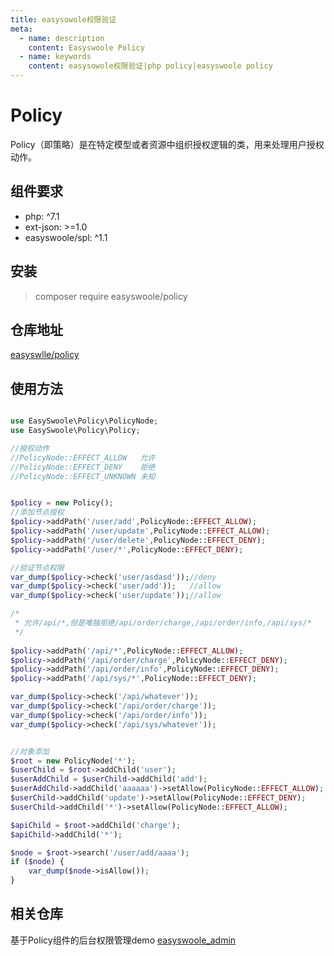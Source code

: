 ```yaml
---
title: easysowole权限验证
meta:
  - name: description
    content: Easyswoole Policy
  - name: keywords
    content: easysowole权限验证|php policy|easyswoole policy
---
```


# Policy

Policy（即策略）是在特定模型或者资源中组织授权逻辑的类，用来处理用户授权动作。

## 组件要求
- php: ^7.1
- ext-json: >=1.0
- easyswoole/spl: ^1.1

## 安装

> composer require easyswoole/policy

## 仓库地址

[easyswlle/policy](https://github.com/easy-swoole/policy)

## 使用方法

```php

use EasySwoole\Policy\PolicyNode;
use EasySwoole\Policy\Policy;

//授权动作
//PolicyNode::EFFECT_ALLOW   允许
//PolicyNode::EFFECT_DENY    拒绝
//PolicyNode::EFFECT_UNKNOWN 未知


$policy = new Policy();
//添加节点授权   
$policy->addPath('/user/add',PolicyNode::EFFECT_ALLOW);
$policy->addPath('/user/update',PolicyNode::EFFECT_ALLOW);
$policy->addPath('/user/delete',PolicyNode::EFFECT_DENY);
$policy->addPath('/user/*',PolicyNode::EFFECT_DENY);

//验证节点权限
var_dump($policy->check('user/asdasd'));//deny
var_dump($policy->check('user/add'));   //allow
var_dump($policy->check('user/update'));//allow

/*
 * 允许/api/*,但是唯独拒绝/api/order/charge,/api/order/info,/api/sys/*
 */
 
$policy->addPath('/api/*',PolicyNode::EFFECT_ALLOW);
$policy->addPath('/api/order/charge',PolicyNode::EFFECT_DENY);
$policy->addPath('/api/order/info',PolicyNode::EFFECT_DENY);
$policy->addPath('/api/sys/*',PolicyNode::EFFECT_DENY);

var_dump($policy->check('/api/whatever'));
var_dump($policy->check('/api/order/charge'));
var_dump($policy->check('/api/order/info'));
var_dump($policy->check('/api/sys/whatever'));


//对象添加
$root = new PolicyNode('*');
$userChild = $root->addChild('user');
$userAddChild = $userChild->addChild('add');
$userAddChild->addChild('aaaaaa')->setAllow(PolicyNode::EFFECT_ALLOW);
$userChild->addChild('update')->setAllow(PolicyNode::EFFECT_DENY);
$userChild->addChild('*')->setAllow(PolicyNode::EFFECT_ALLOW);

$apiChild = $root->addChild('charge');
$apiChild->addChild('*');

$node = $root->search('/user/add/aaaa');
if ($node) {
    var_dump($node->isAllow());
}

```

## 相关仓库

基于Policy组件的后台权限管理demo [easyswoole_admin](https://github.com/xuanyanwow/easyswoole_admin)